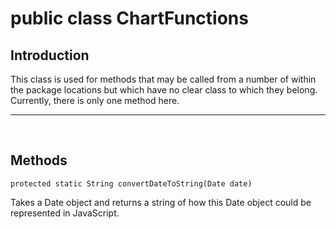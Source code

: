 # public class ChartFunctions #

## Introduction ##

This class is used for methods that may be called from a number of within the package locations but which have no clear class to which they belong. Currently, there is only one method here.


---


<br />

## Methods ##

```
protected static String convertDateToString(Date date) 
```
Takes a Date object and returns a string of how this Date object could be represented in JavaScript.